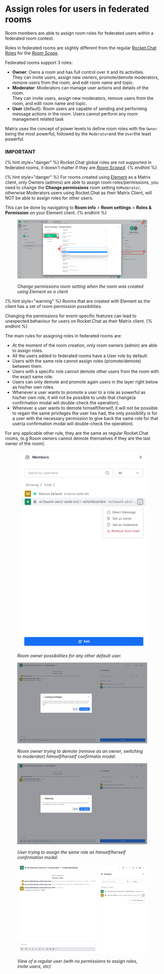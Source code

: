 # Assign roles for users in federated rooms

Room members are able to assign room roles for federated users within a federated room context.

Roles in federated rooms are slightly different from the regular [Rocket.Chat Roles](../../../../permissions.md#default-roles) for the [_Room Scope_](../../../../permissions.md#scope-of-roles).

Federated rooms support 3 roles:

* **Owner**: Owns a room and has full control over it and its activities.\
  They can invite users, assign new owners, promote/demote moderators, remove users from the room, and edit room name and topic.
* **Moderator**: Moderators can manage user actions and details of the room.\
  They can invite users, assign new moderators, remove users from the room, and edit room name and topic.
* **User** (default): Room users are capable of sending and performing message actions in the room. Users cannot perform any room management related task

Matrix uses the concept of power levels to define room roles with the `Owner` being the most powerful, followed by the `Moderator`and the `User`the least powerful.

### IMPORTANT

{% hint style="danger" %}
Rocket.Chat global roles are not supported in federated rooms, it doesn't matter if they are  [_Room Scoped_](../../../../permissions.md#scope-of-roles).
{% endhint %}

{% hint style="danger" %}
For rooms created using [Element](https://app.element.io/#/welcome) as a Matrix client, only Owners (admins) are able to assign room roles/permissions, you need to change the **Change permissions** room setting to`Moderator`, otherwise Moderators users using Rocket.Chat as their Matrix Client, will NOT be able to assign roles for other users.

This can be done by navigating to **Room info** > **Room settings** > **Roles & Permission** on your Element client.
{% endhint %}

<figure><img src="../../../../../../.gitbook/assets/Element change role permission.png" alt=""><figcaption><p><em>Change permissions room setting when the room was created using Element as a client</em></p></figcaption></figure>

{% hint style="warning" %}
Rooms that are created with Element as the client has a set of room permission possibilities.

Changing the permissions for event-specific features can lead to unexpected behaviour for users on Rocket.Chat as their Matrix client.
{% endhint %}

The main rules for assigning roles in federated rooms are:

* At the moment of the room creation, only room owners (admin) are able to assign roles.
* All the users added to federated rooms have a User role by default.
* Users with the same role cannot assign roles (promote/demote) between them.
* Users with a specific role cannot demote other users from the room with the exact same role.
* Users can only demote and promote again users in the layer right below as his/her own roles.
* Whenever a user wants to promote a user to a role as powerful as his/her own role, it will not be possible to undo that change(a confirmation modal will double-check the operation).
* Whenever a user wants to demote himself/herself, it will not be possible to regain the same privileges the user has had, the only possibility is for a user with the necessary permission to give back the same role for that user(a confirmation modal will double-check the operation).

For any applicable other rule, they are the same as regular Rocket.Chat rooms, (e.g Room owners cannot demote themselves if they are the last owner of the room).

<figure><img src="../../../../../../.gitbook/assets/image (7) (2).png" alt=""><figcaption><p><em>Room owner possibilities for any other default user.</em></p></figcaption></figure>

<figure><img src="../../../../../../.gitbook/assets/image (24) (1).png" alt=""><figcaption><p><em>Room owner trying to demote (remove as an owner, switching to moderator) himself/herself confirmatio modal.</em></p></figcaption></figure>

<figure><img src="../../../../../../.gitbook/assets/image (11) (1).png" alt=""><figcaption><p><em>User trying to assign the same role as himself/herself confirmation modal.</em></p></figcaption></figure>

<figure><img src="../../../../../../.gitbook/assets/image (15) (1) (1).png" alt=""><figcaption><p><em>View of a regular user (with no permissions to assign roles, invite users, etc)</em></p></figcaption></figure>
